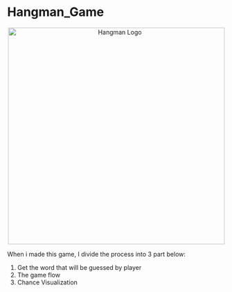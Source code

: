 # Hangman_Game

<div align="center">
  <img src="https://i.gyazo.com/81ca3e17a698bd712d0766d50ca0cef7.png" alt="Hangman Logo" width="500">
</div>

<div>
  <p></p>
  When i made this game, I divide the process into 3 part below:
  <ol>
    <li>Get the word that will be guessed by player
    <li>The game flow
    <li>Chance Visualization
  <ol>
</div>
